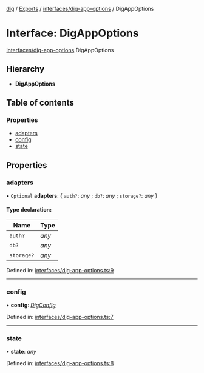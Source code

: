 [dig](../../README.md) / [Exports](../../modules.md) / [interfaces/dig-app-options](../../modules/interfaces_dig_app_options.md) / DigAppOptions

# Interface: DigAppOptions

[interfaces/dig-app-options](../../modules/interfaces_dig_app_options.md).DigAppOptions

## Hierarchy

* **DigAppOptions**

## Table of contents

### Properties

- [adapters](dig-app-options.digappoptions.md#adapters)
- [config](dig-app-options.digappoptions.md#config)
- [state](dig-app-options.digappoptions.md#state)

## Properties

### adapters

• `Optional` **adapters**: { `auth?`: *any* ; `db?`: *any* ; `storage?`: *any*  }

#### Type declaration:

Name | Type |
------ | ------ |
`auth?` | *any* |
`db?` | *any* |
`storage?` | *any* |

Defined in: [interfaces/dig-app-options.ts:9](https://github.com/dig-platform/dig-app/blob/df110311/projects/dig/src/lib/interfaces/dig-app-options.ts#L9)

___

### config

• **config**: [*DigConfig*](dig-config.digconfig.md)

Defined in: [interfaces/dig-app-options.ts:7](https://github.com/dig-platform/dig-app/blob/df110311/projects/dig/src/lib/interfaces/dig-app-options.ts#L7)

___

### state

• **state**: *any*

Defined in: [interfaces/dig-app-options.ts:8](https://github.com/dig-platform/dig-app/blob/df110311/projects/dig/src/lib/interfaces/dig-app-options.ts#L8)
